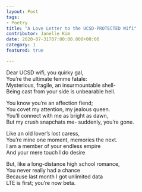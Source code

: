 ```yaml
---
layout: Post
tags: 
- Poetry
title: "A Love Letter to the UCSD-PROTECTED Wifi"
contributor: Janelle Kim
date: 2020-07-31T07:00:00.000+00:00
category: 1
featured: true

---
```

Dear UCSD wifi, you quirky gal,<br>You’re the ultimate femme fatale:<br>Mysterious, fragile, an insurmountable shell-<br>Being cast from your side is unbearable hell. 

You know you’re an affection fiend;<br>You covet my attention, my jealous queen.<br>You’ll connect with me as bright as dawn,<br>But my crush snapchats me- suddenly, you’re gone.

Like an old lover’s lost caress,<br>You’re mine one moment, memories the next.<br>I am a member of your endless empire<br>And your mere touch I do desire 

But, like a long-distance high school romance,<br>You never really had a chance<br>Because last month I got unlimited data<br>LTE is first; you’re now beta.
